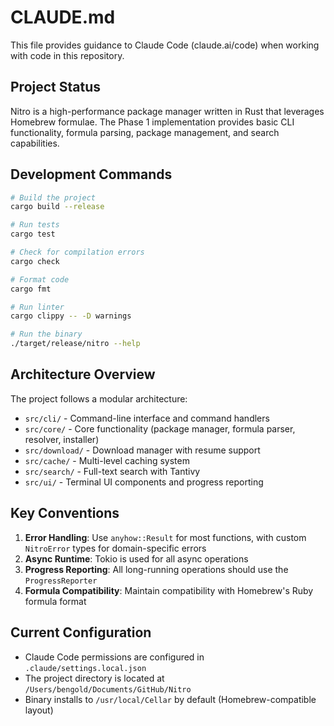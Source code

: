 # CLAUDE.md

This file provides guidance to Claude Code (claude.ai/code) when working with code in this repository.

## Project Status

Nitro is a high-performance package manager written in Rust that leverages Homebrew formulae. The Phase 1 implementation provides basic CLI functionality, formula parsing, package management, and search capabilities.

## Development Commands

```bash
# Build the project
cargo build --release

# Run tests
cargo test

# Check for compilation errors
cargo check

# Format code
cargo fmt

# Run linter
cargo clippy -- -D warnings

# Run the binary
./target/release/nitro --help
```

## Architecture Overview

The project follows a modular architecture:

- `src/cli/` - Command-line interface and command handlers
- `src/core/` - Core functionality (package manager, formula parser, resolver, installer)
- `src/download/` - Download manager with resume support
- `src/cache/` - Multi-level caching system
- `src/search/` - Full-text search with Tantivy
- `src/ui/` - Terminal UI components and progress reporting

## Key Conventions

1. **Error Handling**: Use `anyhow::Result` for most functions, with custom `NitroError` types for domain-specific errors
2. **Async Runtime**: Tokio is used for all async operations
3. **Progress Reporting**: All long-running operations should use the `ProgressReporter`
4. **Formula Compatibility**: Maintain compatibility with Homebrew's Ruby formula format

## Current Configuration

- Claude Code permissions are configured in `.claude/settings.local.json`
- The project directory is located at `/Users/bengold/Documents/GitHub/Nitro`
- Binary installs to `/usr/local/Cellar` by default (Homebrew-compatible layout)